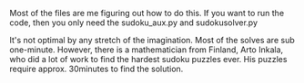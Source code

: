Most of the files are me figuring out how to do this. If you want to run the code, then you only need the sudoku_aux.py and sudokusolver.py

It's not optimal by any stretch of the imagination. Most of the solves are sub one-minute. However, there is a mathematician from 
Finland, Arto Inkala, who did a lot of work to find the hardest sudoku puzzles ever. His puzzles require approx. 30minutes to find the solution.

